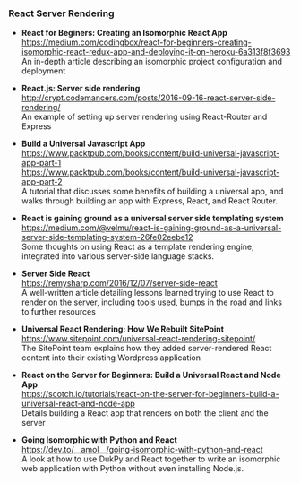 ### React Server Rendering

- **React for Beginers: Creating an Isomorphic React App**  
  https://medium.com/codingbox/react-for-beginners-creating-isomorphic-react-redux-app-and-deploying-it-on-heroku-6a313f8f3693  
  An in-depth article describing an isomorphic project configuration and deployment
  
- **React.js: Server side rendering**  
  http://crypt.codemancers.com/posts/2016-09-16-react-server-side-rendering/  
  An example of setting up server rendering using React-Router and Express
  
- **Build a Universal Javascript App**  
  https://www.packtpub.com/books/content/build-universal-javascript-app-part-1  
  https://www.packtpub.com/books/content/build-universal-javascript-app-part-2  
  A tutorial that discusses some benefits of building a universal app, and walks through building an app with Express, React, and React Router.
  
- **React is gaining ground as a universal server side templating system**  
  https://medium.com/@velmu/react-is-gaining-ground-as-a-universal-server-side-templating-system-26fe02eebe12  
  Some thoughts on using React as a template rendering engine, integrated into various server-side language stacks.
  
- **Server Side React**  
  https://remysharp.com/2016/12/07/server-side-react  
  A well-written article detailing lessons learned trying to use React to render on the server, including tools used, bumps in the road and links to further resources
  
- **Universal React Rendering: How We Rebuilt SitePoint**  
  https://www.sitepoint.com/universal-react-rendering-sitepoint/  
  The SitePoint team explains how they added server-rendered React content into their existing Wordpress application

- **React on the Server for Beginners: Build a Universal React and Node App**  
  https://scotch.io/tutorials/react-on-the-server-for-beginners-build-a-universal-react-and-node-app  
  Details building a React app that renders on both the client and the server
  
- **Going Isomorphic with Python and React**  
  https://dev.to/__amol__/going-isomorphic-with-python-and-react  
  A look at how to use DukPy and React together to write an isomorphic web application with Python without even installing Node.js.